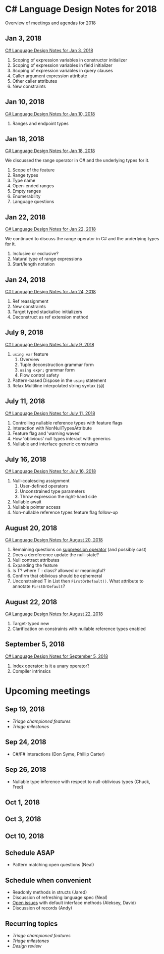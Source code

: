 ﻿# C# Language Design Notes for 2018

Overview of meetings and agendas for 2018


## Jan 3, 2018
[C# Language Design Notes for Jan 3, 2018](LDM-2018-01-03.md)

1. Scoping of expression variables in constructor initializer
2. Scoping of expression variables in field initializer
3. Scoping of expression variables in query clauses
4. Caller argument expression attribute
5. Other caller attributes
6. New constraints


## Jan 10, 2018
[C# Language Design Notes for Jan 10, 2018](LDM-2018-01-10.md)

1. Ranges and endpoint types


## Jan 18, 2018 
[C# Language Design Notes for Jan 18, 2018](LDM-2018-01-18.md)

We discussed the range operator in C# and the underlying types for it.

1. Scope of the feature
2. Range types
3. Type name
4. Open-ended ranges
5. Empty ranges
6. Enumerability
7. Language questions


## Jan 22, 2018
[C# Language Design Notes for Jan 22, 2018](LDM-2018-01-22.md)

We continued to discuss the range operator in C# and the underlying types for it.

1. Inclusive or exclusive?
2. Natural type of range expressions
3. Start/length notation


## Jan 24, 2018
[C# Language Design Notes for Jan 24, 2018](LDM-2018-01-24.md)

1. Ref reassignment
2. New constraints
3. Target typed stackalloc initializers
4. Deconstruct as ref extension method

## July 9, 2018
[C# Language Design Notes for July 9, 2018](LDM-2018-07-09.md)

1. `using var` feature
   1. Overview
   2. Tuple deconstruction grammar form
   3. `using expr;` grammar form
   4. Flow control safety
2. Pattern-based Dispose in the `using` statement
3. Relax Multiline interpolated string syntax (`$@`)

## July 11, 2018
[C# Language Design Notes for July 11, 2018](LDM-2018-07-11.md)

1. Controlling nullable reference types with feature flags
1. Interaction with NonNullTypesAttribute
1. Feature flag and 'warning waves'
1. How 'oblivious' null types interact with generics
1. Nullable and interface generic constraints

## July 16, 2018
[C# Language Design Notes for July 16, 2018](LDM-2018-07-16.md)

1. Null-coalescing assignment
   1. User-defined operators
   1. Unconstrained type parameters
   1. Throw expression the right-hand side
1. Nullable await
1. Nullable pointer access
1. Non-nullable reference types feature flag follow-up

##  August 20, 2018

[C# Language Design Notes for August 20, 2018](LDM-2018-08-20.md)

1. Remaining questions on [suppression operator](https://na01.safelinks.protection.outlook.com/?url=https%3A%2F%2Fgithub.com%2Fdotnet%2Froslyn%2Fissues%2F28271&data=02%7C01%7C%7C6defe1e21ab54cce8d0008d606be5d23%7C72f988bf86f141af91ab2d7cd011db47%7C1%7C0%7C636703812006445395&sdata=DAdh5dev1mnr%2F5zxtvuJVcHP%2Bzewrzz4z9iuGkl%2BUHg%3D&reserved=0) (and possibly cast)
2. Does a dereference update the null-state?
3. Null contract attributes
4. Expanding the feature
5. Is T? where T : class? allowed or meaningful?
6. Confirm that oblivious should be ephemeral
7. Unconstrained T in List<T> then `FirstOrDefault()`. What attribute to annotate `FirstOrDefault`?

## August 22, 2018

[C# Language Design Notes for August 22, 2018](LDM-2018-08-22.md)

1. Target-typed new
1. Clarification on constraints with nullable reference types enabled

## September 5, 2018

[C# Language Design Notes for September 5, 2018](LDM-2018-09-05.md)

1. Index operator: is it a unary operator?
1. Compiler intrinsics


# Upcoming meetings

## Sep 19, 2018

- *Triage championed features*
- *Triage milestones*

## Sep 24, 2018

- C#/F# interactions (Don Syme, Phillip Carter)

## Sep 26, 2018

- Nullable type inference with respect to null-oblivious types (Chuck, Fred)

## Oct 1, 2018


## Oct 3, 2018


## Oct 10, 2018


## Schedule ASAP

- Pattern matching open questions (Neal)

## Schedule when convenient

- Readonly methods in structs (Jared)
- Discussion of refreshing language spec (Neal)
- [Open issues](https://github.com/dotnet/csharplang/issues/406) with default interface methods (Aleksey, David) 
- Discussion of records (Andy)

## Recurring topics

- *Triage championed features*
- *Triage milestones*
- *Design review*
